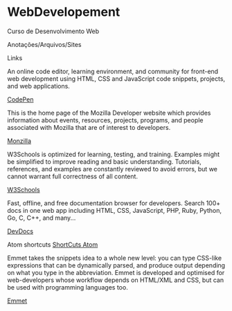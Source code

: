 # WebDevelopement
Curso de Desenvolvimento Web

Anotações/Arquivos/Sites

Links

An online code editor, learning environment, and community for front-end web development using HTML, CSS and JavaScript code snippets, projects, and web applications.

[CodePen](https://codepen.io/pen)


This is the home page of the Mozilla Developer website which provides information about events, resources, projects, programs, and people associated with Mozilla that are of interest to developers.

[Monzilla](https://developer.mozilla.org/en-US/docs/Web/HTML)


W3Schools is optimized for learning, testing, and training. Examples might be simplified to improve reading and basic understanding. Tutorials, references, and examples are constantly reviewed to avoid errors, but we cannot warrant full correctness of all content.

[W3Schools](https://www.w3schools.com/html/)


Fast, offline, and free documentation browser for developers. Search 100+ docs in one web app including HTML, CSS, JavaScript, PHP, Ruby, Python, Go, C, C++, and many...

[DevDocs](https://devdocs.io/)


Atom shortcuts
[ShortCuts Atom](https://github.com/nwinkler/atom-keyboard-shortcuts)


Emmet takes the snippets idea to a whole new level: you can type CSS-like expressions that can be dynamically parsed, and produce output depending on what you type in the abbreviation. Emmet is developed and optimised for web-developers whose workflow depends on HTML/XML and CSS, but can be used with programming languages too.

[Emmet](https://docs.emmet.io/)
